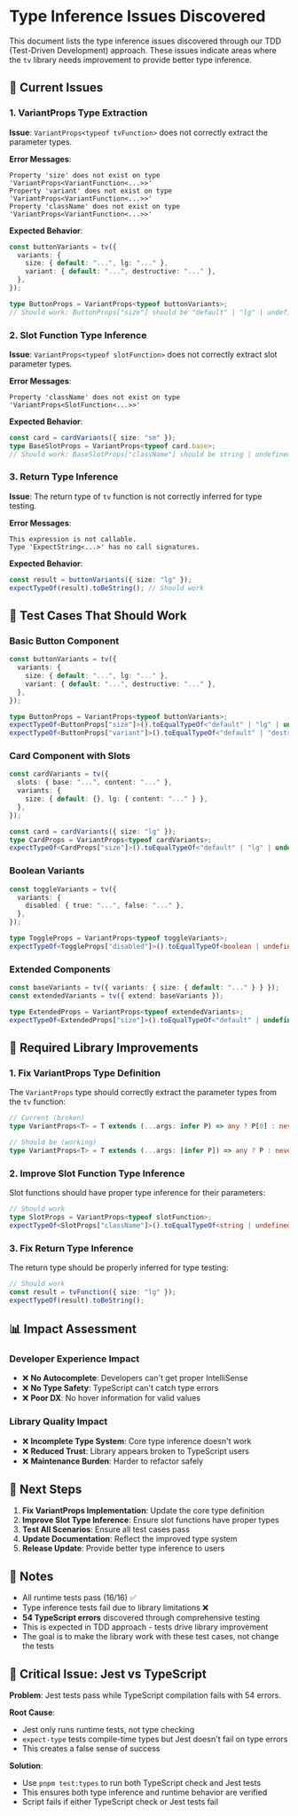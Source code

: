 # Type Inference Issues Discovered

This document lists the type inference issues discovered through our TDD (Test-Driven Development) approach. These issues indicate areas where the `tv` library needs improvement to provide better type inference.

## 🚨 Current Issues

### 1. VariantProps Type Extraction

**Issue**: `VariantProps<typeof tvFunction>` does not correctly extract the parameter types.

**Error Messages**:

```
Property 'size' does not exist on type 'VariantProps<VariantFunction<...>>'
Property 'variant' does not exist on type 'VariantProps<VariantFunction<...>>'
Property 'className' does not exist on type 'VariantProps<VariantFunction<...>>'
```

**Expected Behavior**:

```typescript
const buttonVariants = tv({
  variants: {
    size: { default: "...", lg: "..." },
    variant: { default: "...", destructive: "..." },
  },
});

type ButtonProps = VariantProps<typeof buttonVariants>;
// Should work: ButtonProps["size"] should be "default" | "lg" | undefined
```

### 2. Slot Function Type Inference

**Issue**: `VariantProps<typeof slotFunction>` does not correctly extract slot parameter types.

**Error Messages**:

```
Property 'className' does not exist on type 'VariantProps<SlotFunction<...>>'
```

**Expected Behavior**:

```typescript
const card = cardVariants({ size: "sm" });
type BaseSlotProps = VariantProps<typeof card.base>;
// Should work: BaseSlotProps["className"] should be string | undefined
```

### 3. Return Type Inference

**Issue**: The return type of `tv` function is not correctly inferred for type testing.

**Error Messages**:

```
This expression is not callable.
Type 'ExpectString<...>' has no call signatures.
```

**Expected Behavior**:

```typescript
const result = buttonVariants({ size: "lg" });
expectTypeOf(result).toBeString(); // Should work
```

## 🎯 Test Cases That Should Work

### Basic Button Component

```typescript
const buttonVariants = tv({
  variants: {
    size: { default: "...", lg: "..." },
    variant: { default: "...", destructive: "..." },
  },
});

type ButtonProps = VariantProps<typeof buttonVariants>;
expectTypeOf<ButtonProps["size"]>().toEqualTypeOf<"default" | "lg" | undefined>();
expectTypeOf<ButtonProps["variant"]>().toEqualTypeOf<"default" | "destructive" | undefined>();
```

### Card Component with Slots

```typescript
const cardVariants = tv({
  slots: { base: "...", content: "..." },
  variants: {
    size: { default: {}, lg: { content: "..." } },
  },
});

const card = cardVariants({ size: "lg" });
type CardProps = VariantProps<typeof cardVariants>;
expectTypeOf<CardProps["size"]>().toEqualTypeOf<"default" | "lg" | undefined>();
```

### Boolean Variants

```typescript
const toggleVariants = tv({
  variants: {
    disabled: { true: "...", false: "..." },
  },
});

type ToggleProps = VariantProps<typeof toggleVariants>;
expectTypeOf<ToggleProps["disabled"]>().toEqualTypeOf<boolean | undefined>();
```

### Extended Components

```typescript
const baseVariants = tv({ variants: { size: { default: "..." } } });
const extendedVariants = tv({ extend: baseVariants });

type ExtendedProps = VariantProps<typeof extendedVariants>;
expectTypeOf<ExtendedProps["size"]>().toEqualTypeOf<"default" | undefined>();
```

## 🔧 Required Library Improvements

### 1. Fix VariantProps Type Definition

The `VariantProps` type should correctly extract the parameter types from the `tv` function:

```typescript
// Current (broken)
type VariantProps<T> = T extends (...args: infer P) => any ? P[0] : never;

// Should be (working)
type VariantProps<T> = T extends (...args: [infer P]) => any ? P : never;
```

### 2. Improve Slot Function Type Inference

Slot functions should have proper type inference for their parameters:

```typescript
// Should work
type SlotProps = VariantProps<typeof slotFunction>;
expectTypeOf<SlotProps["className"]>().toEqualTypeOf<string | undefined>();
```

### 3. Fix Return Type Inference

The return type should be properly inferred for type testing:

```typescript
// Should work
const result = tvFunction({ size: "lg" });
expectTypeOf(result).toBeString();
```

## 📊 Impact Assessment

### Developer Experience Impact

- ❌ **No Autocomplete**: Developers can't get proper IntelliSense
- ❌ **No Type Safety**: TypeScript can't catch type errors
- ❌ **Poor DX**: No hover information for valid values

### Library Quality Impact

- ❌ **Incomplete Type System**: Core type inference doesn't work
- ❌ **Reduced Trust**: Library appears broken to TypeScript users
- ❌ **Maintenance Burden**: Harder to refactor safely

## 🚀 Next Steps

1. **Fix VariantProps Implementation**: Update the core type definition
2. **Improve Slot Type Inference**: Ensure slot functions have proper types
3. **Test All Scenarios**: Ensure all test cases pass
4. **Update Documentation**: Reflect the improved type system
5. **Release Update**: Provide better type inference to users

## 📝 Notes

- All runtime tests pass (16/16) ✅
- Type inference tests fail due to library limitations ❌
- **54 TypeScript errors** discovered through comprehensive testing
- This is expected in TDD approach - tests drive library improvement
- The goal is to make the library work with these test cases, not change the tests

## 🚨 Critical Issue: Jest vs TypeScript

**Problem**: Jest tests pass while TypeScript compilation fails with 54 errors.

**Root Cause**:

- Jest only runs runtime tests, not type checking
- `expect-type` tests compile-time types but Jest doesn't fail on type errors
- This creates a false sense of success

**Solution**:

- Use `pnpm test:types` to run both TypeScript check and Jest tests
- This ensures both type inference and runtime behavior are verified
- Script fails if either TypeScript check or Jest tests fail
